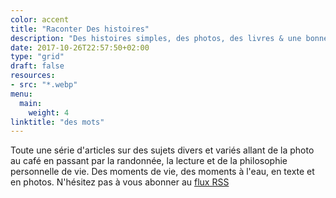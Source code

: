 ```yaml
---
color: accent
title: "Raconter Des histoires"
description: "Des histoires simples, des photos, des livres & une bonne tasse de café."
date: 2017-10-26T22:57:50+02:00
type: "grid"
draft: false
resources:
- src: "*.webp"
menu:
  main:
    weight: 4
linktitle: "des mots"
---
```


Toute une série d'articles sur des sujets divers et variés allant de la photo au café en passant par la randonnée, la lecture et de la philosophie personnelle de vie. Des moments de vie, des moments à l'eau, en texte et en photos. N'hésitez pas à vous abonner au [flux RSS](/index.xml)
